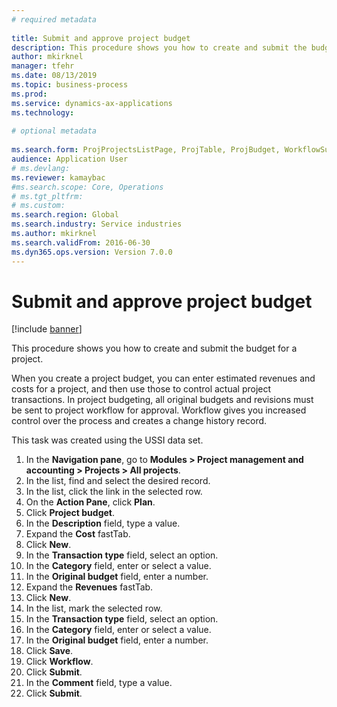```yaml
--- 
# required metadata 
 
title: Submit and approve project budget
description: This procedure shows you how to create and submit the budget for a project. 
author: mkirknel
manager: tfehr 
ms.date: 08/13/2019
ms.topic: business-process 
ms.prod:  
ms.service: dynamics-ax-applications 
ms.technology:  
 
# optional metadata 
 
ms.search.form: ProjProjectsListPage, ProjTable, ProjBudget, WorkflowSubmitDialog   
audience: Application User 
# ms.devlang:  
ms.reviewer: kamaybac
#ms.search.scope: Core, Operations 
# ms.tgt_pltfrm:  
# ms.custom:  
ms.search.region: Global
ms.search.industry: Service industries
ms.author: mkirknel
ms.search.validFrom: 2016-06-30 
ms.dyn365.ops.version: Version 7.0.0 
---
```

# Submit and approve project budget

[!include [banner](../../includes/banner.md)]

This procedure shows you how to create and submit the budget for a project. 

When you create a project budget, you can enter estimated revenues and costs for a project, and then use those to control actual project transactions. In project budgeting, all original budgets and revisions must be sent to project workflow for approval. Workflow gives you increased control over the process and creates a change history record.

This task was created using the USSI data set.

1. In the **Navigation pane**, go to **Modules > Project management and accounting > Projects > All projects**.
2. In the list, find and select the desired record.
3. In the list, click the link in the selected row.
4. On the **Action Pane**, click **Plan**.
5. Click **Project budget**.
6. In the **Description** field, type a value.
7. Expand the **Cost** fastTab.
8. Click **New**.
9. In the **Transaction type** field, select an option.
10. In the **Category** field, enter or select a value.
11. In the **Original budget** field, enter a number.
12. Expand the **Revenues** fastTab.
13. Click **New**.
14. In the list, mark the selected row.
15. In the **Transaction type** field, select an option.
16. In the **Category** field, enter or select a value.
17. In the **Original budget** field, enter a number.
18. Click **Save**.
19. Click **Workflow**.
20. Click **Submit**.
21. In the **Comment** field, type a value.
22. Click **Submit**.

